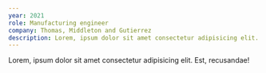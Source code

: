```yaml
---
year: 2021
role: Manufacturing engineer
company: Thomas, Middleton and Gutierrez
description: Lorem, ipsum dolor sit amet consectetur adipisicing elit. Est, recusandae!
---
```


Lorem, ipsum dolor sit amet consectetur adipisicing elit. Est, recusandae!
